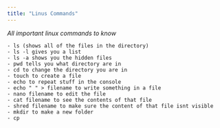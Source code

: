 ```yaml
---
title: "Linus Commands"
---
```

*All important linux commands to know*

	- ls (shows all of the files in the directory)
	- ls -l gives you a list
	- ls -a shows you the hidden files
	- pwd tells you what directory are in
	- cd to change the directory you are in
	- touch to create a file
	- echo to repeat stuff in the console
	- echo " " > filename to write something in a file
	- nano filename to edit the file
	- cat filename to see the contents of that file
	- shred filename to make sure the content of that file isnt visible
	- mkdir to make a new folder
	- cp 